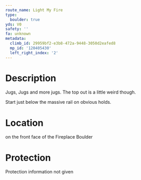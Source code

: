 ```yaml
---
route_name: Light My Fire
type:
  boulder: true
yds: V0
safety: ''
fa: unknown
metadata:
  climb_id: 29959bf2-e3b8-472a-9448-3050d2eafed8
  mp_id: '120405430'
  left_right_index: '2'
---
```

# Description
Jugs, Jugs and more jugs. The top out is a little weird though.

Start just below the massive rail on obvious holds.

# Location
on the front face of the Fireplace Boulder

# Protection
Protection information not given
